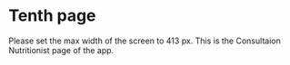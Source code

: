 <h1>Tenth page</h1>
Please set the max width of the screen to 413 px.
This is the Consultaion Nutritionist page of the app.
